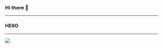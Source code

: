 ### Hi there 👋

<!--
**PreyumKr/PreyumKr** is a ✨ _special_ ✨ repository because its `README.md` (this file) appears on your GitHub profile.

Here are some ideas to get you started:

- 🔭 I’m currently working on ...
- 🌱 I’m currently learning ...
- 👯 I’m looking to collaborate on ...
- 🤔 I’m looking for help with ...
- 💬 Ask me about ...
- 📫 How to reach me: ...
- 😄 Pronouns: ...
- ⚡ Fun fact: ...
-->
---
### HEllO

---
<p allign="center"><img allign="center" src="https://github-readme-stats.vercel.app/api?username=PreyumKr&count_private=true&show_icons=true&theme=dark"/></p>